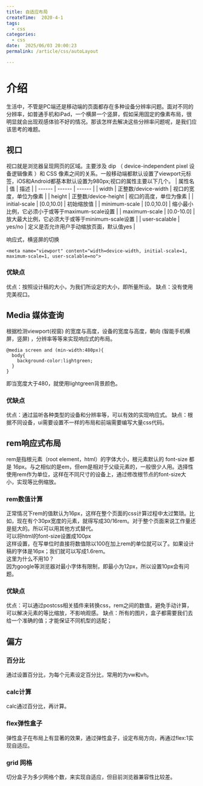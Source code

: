 ```yaml
---
title: 自适应布局
createTime:  2020-4-1
tags:
  - css
categories:
  - css
date:  2025/06/03 20:00:23
permalink: /article/css/autoLayout

---
```


# 介绍

生活中，不管是PC端还是移动端的页面都存在多种设备分辨率问题。面对不同的分辨率，如普通手机和iPad，一个横屏一个竖屏，假如采用固定的像素布局，很明显就会出现观感体验不好的情况。那该怎样去解决这些分辨率问题呢，是我们应该思考的难题。

## 视口
视口就是浏览器呈现网页的区域。主要涉及 dip （ device-independent pixel 设备逻辑像素 ）和 CSS 像素之间的关系。一般移动端都默认设置了viewport元标签，iOS和Android都基本默认设置为980px;视口的属性主要以下几个。
| 属性名 | 值 | 描述 |
| ------ | ------ | ------ |
| width | 正整数/device-width | 视口的宽度，单位为像素 |
| height | 正整数/device-height | 视口的高度，单位为像素 |
| initial-scale | [0.0,10.0] | 初始缩放值 |
| minimum-scale | [0.0,10.0] | 缩小最小比例，它必须小于或等于maximum-scale设置 |
| maximum-scale | [0.0-10.0] | 放大最大比例，它必须大于或等于minimum-scale设置 |
| user-scalable | yes/no | 定义是否允许用户手动缩放页面，默认值yes |

响应式，横竖屏的切换
```
<meta name="viewport" content="width=device-width, initial-scale=1, maximum-scale=1, user-scalable=no">
```
### 优缺点
优点：按照设计稿的大小，为我们所设定的大小，即所量所设。
缺点：没有使用完美视口。

## Media 媒体查询
根据检测viewport(视窗) 的宽度与高度，设备的宽度与高度，朝向 (智能手机横屏，竖屏) ，分辨率等等来实现响应式的布局。
```
@media screen and (min-width:480px){
  body{
    background-color:lightgreen;
  }
}
```
即当宽度大于480，就使用lightgreen背景颜色。

### 优缺点
优点：通过监听各种类型的设备和分辨率等，可以有效的实现响应式。
缺点：根据不同设备，ui需要设置不一样的布局和前端需要编写大量css代码。

## rem响应式布局

rem是指根元素（root element，html）的字体大小，根元素默认的 font-size 都是 16px。与之相似的是em，但em是相对于父级元素的，一般很少人用。选择性使用rem作为单位，这样在不同尺寸的设备上，通过修改根节点的font-size大小，实现等比例缩放。

### rem数值计算
正常情况下rem的值默认为16px，这样在整个页面的css计算过程中太过繁琐。比如，现在有个30px宽度的元素，就得写成30/16rem。对于整个页面来说工作量还是挺大的。所以可以用其他方式替代。</br>
可以将html的font-size设置成100px</br>
这样设置，在写单位时直接将数值除以100在加上rem的单位就可以了。如果设计稿的字体是16px；我们就可以写成1.6rem。</br>
这里为什么不用10？</br>
因为google等浏览器对最小字体有限制，即最小为12px，所以设置10px会有问题。

### 优缺点
优点：可以通过postcss相关插件来转换css，rem之间的数值，避免手动计算，可以解决元素的等比缩放，不影响观感。
缺点：所有的图片，盒子都需要我们去给一个准确的值；才能保证不同机型的适配；

## 偏方
### 百分比
通过设置百分比，为每个元素设定百分比，常用的为vw和vh。

### calc计算
calc通过百分比，再计算。

### flex弹性盒子
弹性盒子在布局上有显著的效果，通过弹性盒子，设定布局方向，再通过flex:1实现自适应。

### grid 网格
切分盒子为多少网格个数，来实现自适应，但目前浏览器兼容性比较差。

